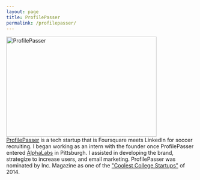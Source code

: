 ```yaml
---
layout: page
title: ProfilePasser
permalink: /profilepasser/
---
```

<img src="https://cloud.githubusercontent.com/assets/7574500/5672375/eab125fe-975d-11e4-9d25-b8a144e840aa.png" alt="ProfilePasser" style="width:400px;height:267px">
<br><a href= "http://profilepasser.com/#/">ProfilePasser</a> is a tech startup that is Foursquare meets LinkedIn for soccer recruiting. I began working as an intern with the founder once ProfilePasser entered <a href= "http://alphalab.org/">AlphaLabs</a> in Pittsburgh. I assisted in developing the brand, strategize to increase users, and email marketing. ProfilePasser was nominated by Inc. Magazine as one of the <a href= "http://www.inc.com/diana-ransom/coolest-college-startups-2014.html">"Coolest College Startups"</a> of 2014. 
